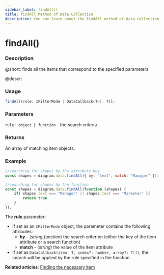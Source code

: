 ```yaml
---
sidebar_label: findAll()
title: findAll Method of Data Collection
description: You can learn about the findAll method of data collection in the documentation of the DHTMLX JavaScript Diagram library. Browse developer guides and API reference, try out code examples and live demos, and download a free 30-day evaluation version of DHTMLX Diagram.
---
```


# findAll()

### Description

@short: finds all the items that correspond to the specified parameters

@descr:

### Usage

~~~js
findAll(rule: IFilterMode | DataCallback<T>): T[];
~~~

### Parameters

`rule: object | function` - the search criteria

### Returns

An array of matching item objects.

### Example

~~~js
//searching for shapes by the attribute key
const shapes = diagram.data.findAll({ by: "text", match: "Manager" });

//searching for shapes by the function
const shapes = diagram.data.findAll(function (shapes) {
	if( shapes.text === "Manager" || shapes.text === "Marketer" ){
		return true
	}
});
~~~

The **rule** parameter:

- if set as an `IFilterMode` object, the parameter contains the following attributes:
	- **by** - (*string,function*) the search criterion (either the key of the item attribute or a search function)
	- **match** - (*string*) the value of the item attribute
- if set as `DataCallback(item: T, index?: number, array?: T[])`, the search will be applied by the rule specified in the function.

**Related articles**:  [Finding the necessary item](../../../guides/manipulating_items/#finding-the-necessary-item)
